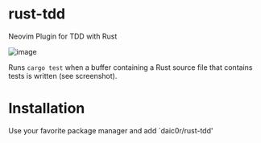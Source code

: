 # rust-tdd
Neovim Plugin for TDD with Rust

![image](https://github.com/daic0r/rust-tdd/assets/13116881/04e9b7d1-1916-49a7-9b99-19b5dd4d0b4c)

Runs `cargo test` when a buffer containing a Rust source file that contains tests is written (see screenshot).

# Installation

Use your favorite package manager and add
`daic0r/rust-tdd'
